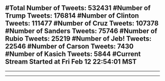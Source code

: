 #Total Number of Tweets: 532431 
#Number of Trump Tweets: 176814
#Number of Clinton Tweets: 111477
#Number of Cruz Tweets: 107378
#Number of Sanders Tweets: 75746
#Number of Rubio Tweets: 25219
#Number of Jeb! Tweets: 22546
#Number of Carson Tweets: 7430
#Number of Kasich Tweets: 5844
#Current Stream Started at Fri Feb 12 22:54:01 MST
---
---
---
